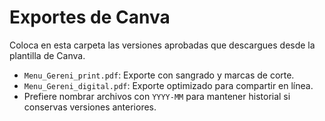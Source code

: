 # Exportes de Canva

Coloca en esta carpeta las versiones aprobadas que descargues desde la plantilla de Canva.

- `Menu_Gereni_print.pdf`: Exporte con sangrado y marcas de corte.
- `Menu_Gereni_digital.pdf`: Exporte optimizado para compartir en línea.
- Prefiere nombrar archivos con `YYYY-MM` para mantener historial si conservas versiones anteriores.
